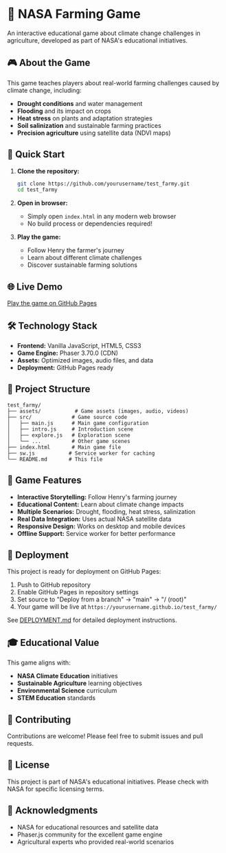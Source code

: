 # 🌱 NASA Farming Game

An interactive educational game about climate change challenges in agriculture, developed as part of NASA's educational initiatives.

## 🎮 About the Game

This game teaches players about real-world farming challenges caused by climate change, including:
- **Drought conditions** and water management
- **Flooding** and its impact on crops
- **Heat stress** on plants and adaptation strategies
- **Soil salinization** and sustainable farming practices
- **Precision agriculture** using satellite data (NDVI maps)

## 🚀 Quick Start

1. **Clone the repository:**
   ```bash
   git clone https://github.com/yourusername/test_farmy.git
   cd test_farmy
   ```

2. **Open in browser:**
   - Simply open `index.html` in any modern web browser
   - No build process or dependencies required!

3. **Play the game:**
   - Follow Henry the farmer's journey
   - Learn about different climate challenges
   - Discover sustainable farming solutions

## 🌐 Live Demo

[Play the game on GitHub Pages](https://yourusername.github.io/test_farmy/)

## 🛠️ Technology Stack

- **Frontend:** Vanilla JavaScript, HTML5, CSS3
- **Game Engine:** Phaser 3.70.0 (CDN)
- **Assets:** Optimized images, audio files, and data
- **Deployment:** GitHub Pages ready

## 📁 Project Structure

```
test_farmy/
├── assets/           # Game assets (images, audio, videos)
├── src/             # Game source code
│   ├── main.js      # Main game configuration
│   ├── intro.js     # Introduction scene
│   ├── explore.js   # Exploration scene
│   └── ...          # Other game scenes
├── index.html       # Main game file
├── sw.js           # Service worker for caching
└── README.md       # This file
```

## 🎯 Game Features

- **Interactive Storytelling:** Follow Henry's farming journey
- **Educational Content:** Learn about climate change impacts
- **Multiple Scenarios:** Drought, flooding, heat stress, salinization
- **Real Data Integration:** Uses actual NASA satellite data
- **Responsive Design:** Works on desktop and mobile devices
- **Offline Support:** Service worker for better performance

## 🚀 Deployment

This project is ready for deployment on GitHub Pages:

1. Push to GitHub repository
2. Enable GitHub Pages in repository settings
3. Set source to "Deploy from a branch" → "main" → "/ (root)"
4. Your game will be live at `https://yourusername.github.io/test_farmy/`

See [DEPLOYMENT.md](DEPLOYMENT.md) for detailed deployment instructions.

## 🎓 Educational Value

This game aligns with:
- **NASA Climate Education** initiatives
- **Sustainable Agriculture** learning objectives
- **Environmental Science** curriculum
- **STEM Education** standards

## 🤝 Contributing

Contributions are welcome! Please feel free to submit issues and pull requests.

## 📄 License

This project is part of NASA's educational initiatives. Please check with NASA for specific licensing terms.

## 🙏 Acknowledgments

- NASA for educational resources and satellite data
- Phaser.js community for the excellent game engine
- Agricultural experts who provided real-world scenarios